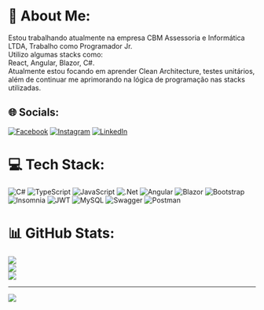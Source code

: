 # 💫 About Me:
Estou trabalhando atualmente na empresa CBM Assessoria e Informática LTDA, Trabalho como Programador Jr. <br>Utilizo algumas stacks como: <br> React, Angular, Blazor, C#. <br>Atualmente estou focando em aprender Clean Architecture, testes unitários, além de continuar me aprimorando na lógica de programação nas stacks utilizadas.

## 🌐 Socials:
[![Facebook](https://img.shields.io/badge/Facebook-%231877F2.svg?logo=Facebook&logoColor=white)](https://facebook.com/bruno.pocay) [![Instagram](https://img.shields.io/badge/Instagram-%23E4405F.svg?logo=Instagram&logoColor=white)](https://instagram.com/brunopocay) [![LinkedIn](https://img.shields.io/badge/LinkedIn-%230077B5.svg?logo=linkedin&logoColor=white)](https://linkedin.com/in/https://www.linkedin.com/in/bruno-pocay-3572a7129/) 

# 💻 Tech Stack:
![C#](https://img.shields.io/badge/c%23-%23239120.svg?style=for-the-badge&logo=csharp&logoColor=white) ![TypeScript](https://img.shields.io/badge/typescript-%23007ACC.svg?style=for-the-badge&logo=typescript&logoColor=white) ![JavaScript](https://img.shields.io/badge/javascript-%23323330.svg?style=for-the-badge&logo=javascript&logoColor=%23F7DF1E) ![.Net](https://img.shields.io/badge/.NET-5C2D91?style=for-the-badge&logo=.net&logoColor=white) ![Angular](https://img.shields.io/badge/angular-%23DD0031.svg?style=for-the-badge&logo=angular&logoColor=white) ![Blazor](https://img.shields.io/badge/blazor-%235C2D91.svg?style=for-the-badge&logo=blazor&logoColor=white) ![Bootstrap](https://img.shields.io/badge/bootstrap-%238511FA.svg?style=for-the-badge&logo=bootstrap&logoColor=white) ![Insomnia](https://img.shields.io/badge/Insomnia-black?style=for-the-badge&logo=insomnia&logoColor=5849BE) ![JWT](https://img.shields.io/badge/JWT-black?style=for-the-badge&logo=JSON%20web%20tokens) ![MySQL](https://img.shields.io/badge/mysql-4479A1.svg?style=for-the-badge&logo=mysql&logoColor=white) ![Swagger](https://img.shields.io/badge/-Swagger-%23Clojure?style=for-the-badge&logo=swagger&logoColor=white) ![Postman](https://img.shields.io/badge/Postman-FF6C37?style=for-the-badge&logo=postman&logoColor=white)
# 📊 GitHub Stats:
![](https://github-readme-stats.vercel.app/api?username=brunopocay&theme=radical&hide_border=false&include_all_commits=true&count_private=true)<br/>
![](https://github-readme-streak-stats.herokuapp.com/?user=brunopocay&theme=radical&hide_border=false)<br/>
![](https://github-readme-stats.vercel.app/api/top-langs/?username=brunopocay&theme=radical&hide_border=false&include_all_commits=true&count_private=true&layout=compact)

---
[![](https://visitcount.itsvg.in/api?id=brunopocay&icon=0&color=0)](https://visitcount.itsvg.in)

<!-- Proudly created with GPRM ( https://gprm.itsvg.in ) -->
